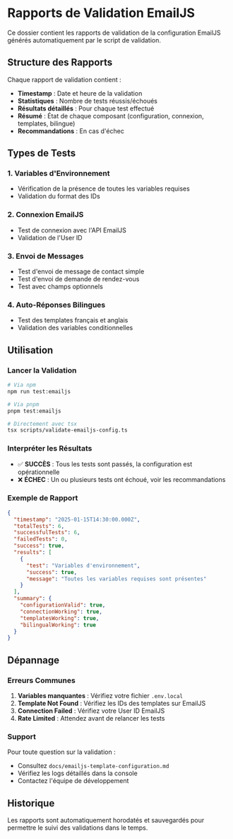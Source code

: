 # Rapports de Validation EmailJS

Ce dossier contient les rapports de validation de la configuration EmailJS générés automatiquement par le script de validation.

## Structure des Rapports

Chaque rapport de validation contient :

- **Timestamp** : Date et heure de la validation
- **Statistiques** : Nombre de tests réussis/échoués
- **Résultats détaillés** : Pour chaque test effectué
- **Résumé** : État de chaque composant (configuration, connexion, templates, bilingue)
- **Recommandations** : En cas d'échec

## Types de Tests

### 1. Variables d'Environnement
- Vérification de la présence de toutes les variables requises
- Validation du format des IDs

### 2. Connexion EmailJS
- Test de connexion avec l'API EmailJS
- Validation de l'User ID

### 3. Envoi de Messages
- Test d'envoi de message de contact simple
- Test d'envoi de demande de rendez-vous
- Test avec champs optionnels

### 4. Auto-Réponses Bilingues
- Test des templates français et anglais
- Validation des variables conditionnelles

## Utilisation

### Lancer la Validation

```bash
# Via npm
npm run test:emailjs

# Via pnpm
pnpm test:emailjs

# Directement avec tsx
tsx scripts/validate-emailjs-config.ts
```

### Interpréter les Résultats

- ✅ **SUCCÈS** : Tous les tests sont passés, la configuration est opérationnelle
- ❌ **ÉCHEC** : Un ou plusieurs tests ont échoué, voir les recommandations

### Exemple de Rapport

```json
{
  "timestamp": "2025-01-15T14:30:00.000Z",
  "totalTests": 6,
  "successfulTests": 6,
  "failedTests": 0,
  "success": true,
  "results": [
    {
      "test": "Variables d'environnement",
      "success": true,
      "message": "Toutes les variables requises sont présentes"
    }
  ],
  "summary": {
    "configurationValid": true,
    "connectionWorking": true,
    "templatesWorking": true,
    "bilingualWorking": true
  }
}
```

## Dépannage

### Erreurs Communes

1. **Variables manquantes** : Vérifiez votre fichier `.env.local`
2. **Template Not Found** : Vérifiez les IDs des templates sur EmailJS
3. **Connection Failed** : Vérifiez votre User ID EmailJS
4. **Rate Limited** : Attendez avant de relancer les tests

### Support

Pour toute question sur la validation :
- Consultez `docs/emailjs-template-configuration.md`
- Vérifiez les logs détaillés dans la console
- Contactez l'équipe de développement

## Historique

Les rapports sont automatiquement horodatés et sauvegardés pour permettre le suivi des validations dans le temps.